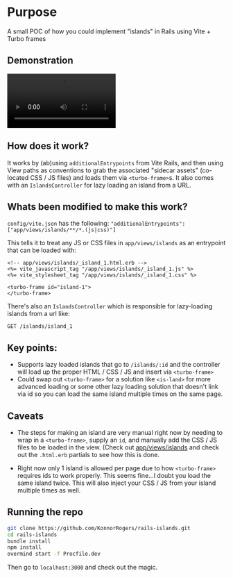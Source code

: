 # Purpose

A small POC of how you could implement "islands" in Rails using Vite + Turbo frames

## Demonstration

<video playsinline controls width="250" src="https://github.com/KonnorRogers/rails-islands/assets/26425882/73420303-ee1f-4167-83d5-e029d45e98bf"></video>

## How does it work?

It works by (ab)using `additionalEntrypoints` from Vite Rails, and then using View paths as conventions to grab the associated "sidecar assets" (co-located CSS / JS files) and loads them via `<turbo-frame>`s. It also comes with an `IslandsController` for lazy loading an island from a URL.

## Whats been modified to make this work?

`config/vite.json` has the following: `"additionalEntrypoints": ["app/views/islands/**/*.(js|css)"]`

This tells it to treat any JS or CSS files in `app/views/islands` as an entrypoint that can be loaded with:

```erb
<!-- app/views/islands/_island_1.html.erb -->
<%= vite_javascript_tag "/app/views/islands/_island_1.js" %>
<%= vite_stylesheet_tag "/app/views/islands/_island_1.css" %>

<turbo-frame id="island-1">
</turbo-frame>
```

There's also an `IslandsController` which is responsible for lazy-loading islands from a url like:

`GET /islands/island_1`

## Key points:

- Supports lazy loaded islands that go to `/islands/:id` and the controller will load up the proper HTML / CSS / JS and insert via `<turbo-frame>`
- Could swap out `<turbo-frame>` for a solution like `<is-land>` for more advanced loading or some other lazy loading solution that doesn't link via id so you can load the same island multiple times on the same page.

## Caveats

- The steps for making an island are very manual right now by needing to wrap in a `<turbo-frame>`, supply an `id`, and manually add the CSS / JS files to be loaded in the view. (Check out [app/views/islands](/app/views/islands) and check out the `.html.erb` partials to see how this is done.

- Right now only 1 island is allowed per page due to how `<turbo-frame>` requires ids to work properly. This seems fine...I doubt you load the same island twice. This will also inject your CSS / JS from your island multiple times as well.

## Running the repo

```bash
git clone https://github.com/KonnorRogers/rails-islands.git
cd rails-islands
bundle install
npm install
overmind start -f Procfile.dev
```

Then go to `localhost:3000` and check out the magic.

